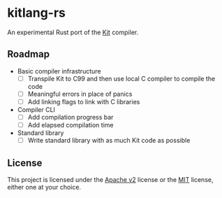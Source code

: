 # kitlang-rs

An experimental Rust port of the [Kit](https://github.com/kitlang/kit) compiler.

## Roadmap

- Basic compiler infrastructure
  - [ ] Transpile Kit to C99 and then use local C compiler to compile the code
  - [ ] Meaningful errors in place of panics
  - [ ] Add linking flags to link with C libraries
- Compiler CLI
  - [ ] Add compilation progress bar
  - [ ] Add elapsed compilation time
- Standard library
  - [ ] Write standard library with as much Kit code as possible

## License

This project is licensed under the [Apache v2](LICENSE-APACHE) license or the [MIT](LICENSE-MIT) license, either one at your choice.
